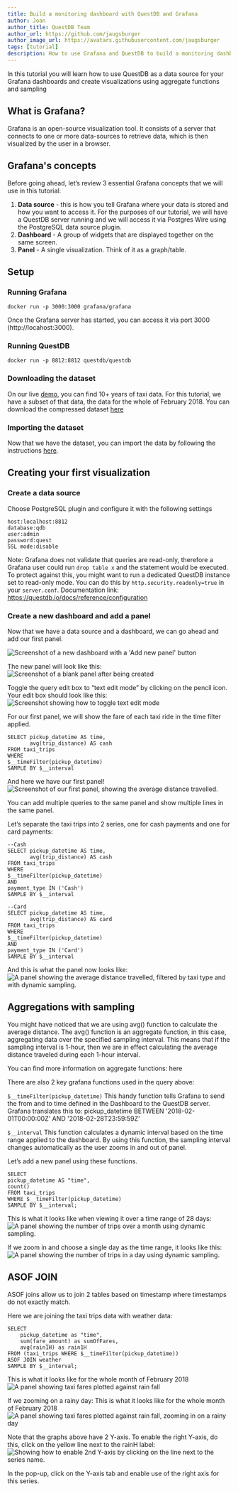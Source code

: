 ```yaml
---
title: Build a monitoring dashboard with QuestDB and Grafana
author: Joan
author_title: QuestDB Team
author_url: https://github.com/jaugsburger
author_image_url: https://avatars.githubusercontent.com/jaugsburger
tags: [tutorial]
description: How to use Grafana and QuestDB to build a monitoring dashboard.
---
```


In this tutorial you will learn how to use QuestDB as a data source for your Grafana dashboards and create visualizations using aggregate functions and sampling
<!-- truncate -->

## What is Grafana?
Grafana is an open-source visualization tool. It consists of a server that connects to one or more data-sources to retrieve data, which is then visualized by the user in a browser.

## Grafana's concepts
Before going ahead, let’s review 3 essential Grafana concepts that we will use in this tutorial:

1. **Data source** - this is how you tell Grafana where your data is stored and how you want to access it. For the purposes of our tutorial, we will have a QuestDB server running and we will access it via Postgres Wire using the PostgreSQL data source plugin.
2. **Dashboard** - A group of widgets that are displayed together on the same screen.
3. **Panel** - A single visualization. Think of it as a graph/table.

## Setup
### Running Grafana
```shell
docker run -p 3000:3000 grafana/grafana
```

Once the Grafana server has started, you can access it via port 3000 (http://locahost:3000).

### Running QuestDB
```shell
docker run -p 8812:8812 questdb/questdb
```

### Downloading the dataset
On our live [demo](http://try.questdb.io:9000/), you can find 10+ years of taxi data. For this tutorial, we have a subset of that data, the data for the whole of February 2018. You can download the compressed dataset [here](https://s3-eu-west-1.amazonaws.com/questdb.io/datasets/grafana_tutorial_dataset.tar.gz)


### Importing the dataset
Now that we have the dataset, you can import the data by following the instructions [here](https://questdb.io/docs/develop/insert-data).

## Creating your first visualization

### Create a data source

Choose PostgreSQL plugin and configure it with the following settings

```
host:localhost:8812
database:qdb
user:admin
password:quest
SSL mode:disable
```

Note: Grafana does not validate that queries are read-only, therefore a Grafana user could run `drop table x` and the statement would be executed. To protect against this, you might want to run a dedicated QuestDB instance set to read-only mode. You can do this by  `http.security.readonly=true` in your `server.conf`. Documentation link: https://questdb.io/docs/reference/configuration



### Create a new dashboard and add a panel
Now that we have a data source and a dashboard, we can go ahead and add our first panel.

<img
alt="Screenshot of a new dashboard with a 'Add new panel' button"
className="screenshot--shadow screenshot--docs"
src="/img/blog/2020-10-19/add-new-panel.png"
/>



The new panel will look like this:
<img
alt="Screenshot of a blank panel after being created"
className="screenshot--shadow screenshot--docs"
src="/img/blog/2020-10-19/blank-panel.png"
/>

Toggle the query edit box to “text edit mode” by clicking on the pencil icon. Your edit box should look like this:
<img
alt="Screenshot showing how to toggle text edit mode"
className="screenshot--shadow screenshot--docs"
src="/img/blog/2020-10-19/toggle-text-edit.png"
/>


For our first panel, we will show the fare of each taxi ride in the time filter applied.

```
SELECT pickup_datetime AS time,
       avg(trip_distance) AS cash
FROM taxi_trips
WHERE
$__timeFilter(pickup_datetime)
SAMPLE BY $__interval
```

And here we have our first panel!
<img
alt="Screenshot of our first panel, showing the average distance travelled."
className="screenshot--shadow screenshot--docs"
src="/img/blog/2020-10-19/first-panel.png"
/>

You can add multiple queries to the same panel and show multiple lines in the same panel.

Let’s separate the taxi trips into 2 series, one for cash payments and one for card payments:
```
--Cash
SELECT pickup_datetime AS time,
       avg(trip_distance) AS cash
FROM taxi_trips
WHERE
$__timeFilter(pickup_datetime)
AND
payment_type IN ('Cash')
SAMPLE BY $__interval
```
```
--Card
SELECT pickup_datetime AS time,
       avg(trip_distance) AS card
FROM taxi_trips
WHERE
$__timeFilter(pickup_datetime)
AND
payment_type IN ('Card')
SAMPLE BY $__interval
```
And this is what the panel now looks like:
<img
alt="A panel showing the average distance travelled, filtered by taxi type and with dynamic sampling."
className="screenshot--shadow screenshot--docs"
src="/img/blog/2020-10-19/panel-filtering-by-taxi-type.png"
/>


## Aggregations with sampling

You might have noticed that we are using avg() function to calculate the average distance. The avg() function is an aggregate function, in this case, aggregating data over the specified sampling interval. This means that if the sampling interval is 1-hour, then we are in effect calculating the average distance traveled during each 1-hour interval.

You can find more information on aggregate functions: here

There are also 2 key grafana functions used in the query above:

`$__timeFilter(pickup_datetime)`
This handy function tells Grafana to send the from and to time defined in the Dashboard to the QuestDB server.  Grafana translates this to:
pickup_datetime BETWEEN '2018-02-01T00:00:00Z' AND '2018-02-28T23:59:59Z'

`$__interval`
This function calculates a dynamic interval based on the time range applied to the dashboard. By using this function, the sampling interval changes automatically as the user zooms in and out of panel.

Let’s add a new panel using these functions.

```
SELECT
pickup_datetime AS "time",
count()
FROM taxi_trips
WHERE $__timeFilter(pickup_datetime)
SAMPLE BY $__interval;
```

This is what it looks like when viewing it over a time range of 28 days:
<img
alt="A panel showing the number of trips over a month using dynamic sampling."
className="screenshot--shadow screenshot--docs"
src="/img/blog/2020-10-19/panel-count-of-taxi-trips-in-whole-month.png"
/>

If we zoom in and choose a single day as the time range, it looks like this:
<img
alt="A panel showing the number of trips in a day using dynamic sampling."
className="screenshot--shadow screenshot--docs"
src="/img/blog/2020-10-19/panel-count-of-taxi-trips-in-a-day.png"
/>



## ASOF JOIN

ASOF joins allow us to join 2 tables based on timestamp where timestamps do not exactly match.

Here we are joining the taxi trips data with weather data:

```
SELECT
    pickup_datetime as "time",
    sum(fare_amount) as sumOfFares,
    avg(rain1H) as rain1H
FROM (taxi_trips WHERE $__timeFilter(pickup_datetime))
ASOF JOIN weather
SAMPLE BY $__interval;
```

This is what it looks like for the whole month of February 2018
<img
alt="A panel showing taxi fares plotted against rain fall"
className="screenshot--shadow screenshot--docs"
src="/img/blog/2020-10-19/panel-taxi-fares-and-rain.png"
/>


If we zooming on a rainy day:
This is what it looks like for the whole month of February 2018
<img
alt="A panel showing taxi fares plotted against rain fall, zooming in on a rainy day"
className="screenshot--shadow screenshot--docs"
src="/img/blog/2020-10-19/panel-taxi-fares-and-rain-on-a-rainy-day.png"
/>



Note that the graphs above have 2 Y-axis. To enable the right Y-axis, do this, click on the yellow line next to the rainH label:
<img
alt="Showing how to enable 2nd Y-axis by clicking on the line next to the series name."
className="screenshot--shadow screenshot--docs"
src="/img/blog/2020-10-19/enabling-2nd-y-axis.png"
/>


In the pop-up, click on the Y-axis tab and enable use of the right axis for this series.


[Inserting data]: https://questdb.io/docs/develop/insert-data
